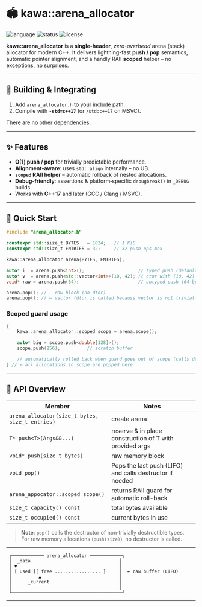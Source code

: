 # 🏟 kawa::arena\_allocator

![language](https://img.shields.io/badge/C%2B%2B-17-blue.svg)
![status](https://img.shields.io/badge/stability-stable-brightgreen)
![license](https://img.shields.io/badge/license-MIT-green.svg)

 **kawa::arena\_allocator** is a **single-header**, *zero-overhead* arena (stack) allocator for modern C++.
It delivers lightning-fast **push / pop** semantics, automatic pointer
alignment, and a handly RAII **scoped** helper – no exceptions, no surprises.

---

## 🔧 Building & Integrating

1. Add `arena_allocator.h` to your include path.
2. Compile with **`-std=c++17`** (or `/std:c++17` on MSVC).

There are no other dependencies.

---

## ✨ Features

* **O(1) push / pop** for trivially predictable performance.
* **Alignment‑aware**: uses `std::align` internally – no UB.
* **`scoped` RAII helper** – automatic rollback of nested allocations.
* **Debug‑friendly**: assertions & platform‑specific `debugbreak()` in `_DEBUG` builds.
* Works with **C++17** and later (GCC / Clang / MSVC).

---

## 🚀 Quick Start

```cpp
#include "arena_allocator.h"

constexpr std::size_t BYTES   = 1024;   // 1 KiB
constexpr std::size_t ENTRIES = 32;     // 32 push ops max

kawa::arena_allocator arena{BYTES, ENTRIES};

auto* i  = arena.push<int>();                    // typed push (default ctor)
auto* v  = arena.push<std::vector<int>>(10, 42); // ctor with (10, 42) as args
void* raw = arena.push(64);                      // untyped push (64 bytes)

arena.pop(); // ← raw block (no dtor)
arena.pop(); // ← vector (dtor is called because vector is not trivially-destructable!)
```

### Scoped guard usage

```cpp
{
    kawa::arena_allocator::scoped scope = arena.scope();

    auto* big = scope.push<double[128]>();
    scope.push(256);          // scratch buffer

    // automatically rolled back when guard goes out of scope (calls destructors too)
} // ← all allocations in scope are popped here
```

---

## 📝 API Overview

| Member                                          | Notes                                                    |
| ----------------------------------------------- | ---------------------------------------------------------|
| `arena_allocator(size_t bytes, size_t entries)` | create arena                                             |
| `T* push<T>(Args&&...)`                         | reserve & in place construction of T with provided args  |
| `void* push(size_t bytes)`                      | raw memory block                                         |
| `void pop()`                                    | Pops the last push (LIFO) and calls destructor if needed |
| `arena_appocator::scoped scope()`               | returns RAII guard for automatic roll-back               |
| `size_t capacity() const`                       | total bytes available                                    |
| `size_t occupied() const`                       | current bytes in use                                     |

> **Note**: `pop()` calls the destructor of non‑trivially destructible types.  
> For raw memory allocations (`push(size)`), no destructor is called.

---

```
 ┌──────────── arena_allocator ────────────┐
 │  _data                                 │
 │ ▼                                      │
 │ [ used ][ free ................. ]     │  ← raw buffer (LIFO)
 │          ▲                             │
 │      _current                          │
 │                                        │
 └─────────────────────────────────────────┘
```

---

